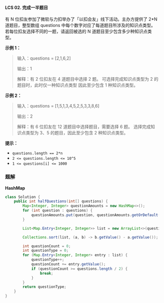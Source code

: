 #### LCS 02. 完成一半题目

有 N 位扣友参加了微软与力扣举办了「以扣会友」线下活动。主办方提供了 2*N 道题目，整型数组 questions 中每个数字对应了每道题目所涉及的知识点类型。
若每位扣友选择不同的一题，请返回被选的 N 道题目至少包含多少种知识点类型。

**示例 1：**

> 输入：questions = [2,1,6,2]
>
> 输出：1
>
> 解释：有 2 位扣友在 4 道题目中选择 2 题。
> 可选择完成知识点类型为 2 的题目时，此时仅一种知识点类型
> 因此至少包含 1 种知识点类型。

**示例 2：**

> 输入：questions = [1,5,1,3,4,5,2,5,3,3,8,6]
>
> 输出：2
>
> 解释：有 6 位扣友在 12 道题目中选择题目，需要选择 6 题。
> 选择完成知识点类型为 3、5 的题目，因此至少包含 2 种知识点类型。

**提示：**

- `questions.length == 2*n`
- `2 <= questions.length <= 10^5`
- `1 <= questions[i] <= 1000`

### 题解

**HashMap**

```java
class Solution {
    public int halfQuestions(int[] questions) {
        Map<Integer, Integer> questionAmounts = new HashMap<>();
        for (int question : questions) {
            questionAmounts.put(question, questionAmounts.getOrDefault(question, 0) + 1);
        }

        List<Map.Entry<Integer, Integer>> list = new ArrayList<>(questionAmounts.entrySet());

        Collections.sort(list, (a, b) -> b.getValue() - a.getValue());

        int questionCount = 0;
        int questionType = 0;
        for (Map.Entry<Integer, Integer> entry : list) {
            questionType++;
            questionCount += entry.getValue();
            if (questionCount >= questions.length / 2) {
                break;
            }
        }
        return questionType;
    }
}
```


